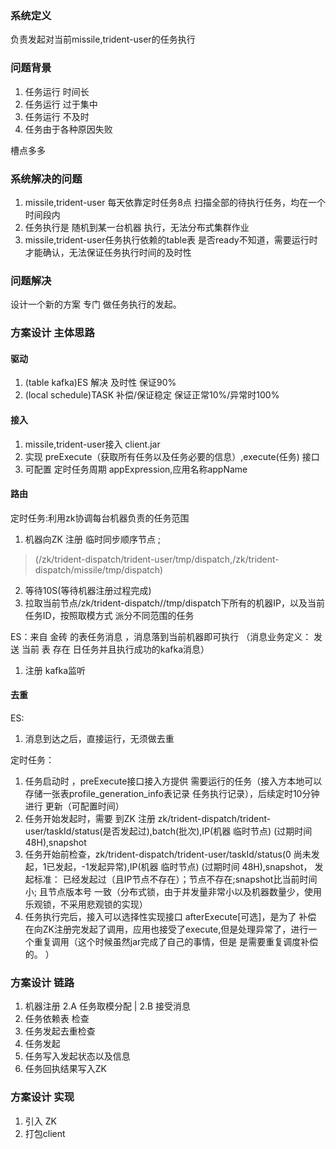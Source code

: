 ### 系统定义

负责发起对当前missile,trident-user的任务执行

### 问题背景

1. 任务运行 时间长
2. 任务运行 过于集中
3. 任务运行 不及时
4. 任务由于各种原因失败

  槽点多多

### 系统解决的问题

1. missile,trident-user 每天依靠定时任务8点 扫描全部的待执行任务，均在一个时间段内
2. 任务执行是 随机到某一台机器 执行，无法分布式集群作业
3. missile,trident-user任务执行依赖的table表 是否ready不知道，需要运行时才能确认，无法保证任务执行时间的及时性



### 问题解决

设计一个新的方案 专门 做任务执行的发起。

### 方案设计 主体思路

#### 驱动
 1. (table kafka)ES 解决 及时性  保证90%
 2. (local schedule)TASK 补偿/保证稳定 保证正常10%/异常时100% 

#### 接入
 1. missile,trident-user接入 client.jar 
 2. 实现 preExecute（获取所有任务以及任务必要的信息）,execute(任务) 接口
 3. 可配置 定时任务周期 appExpression,应用名称appName
 
#### 路由
 
 定时任务:利用zk协调每台机器负责的任务范围
 
 1. 机器向ZK 注册 临时同步顺序节点 ; 
 
 >  (/zk/trident-dispatch/trident-user/tmp/dispatch,/zk/trident-dispatch/missile/tmp/dispatch)
 
 2. 等待10S(等待机器注册过程完成)
 3. 拉取当前节点/zk/trident-dispatch//tmp/dispatch下所有的机器IP，以及当前任务ID，按照取模方式 派分不同范围的任务
 
 ES：来自 金砖 的表任务消息 ，消息落到当前机器即可执行
 （消息业务定义： 发送 当前 表 存在 日任务并且执行成功的kafka消息）
 1. 注册 kafka监听
 
#### 去重
 
 ES:
 
 1. 消息到达之后，直接运行，无须做去重
 
 定时任务：
 
 1. 任务启动时 ，preExecute接口接入方提供 需要运行的任务（接入方本地可以存储一张表profile_generation_info表记录  任务执行记录），后续定时10分钟进行 更新（可配置时间）
 2. 任务开始发起时，需要 到ZK 注册  zk/trident-dispatch/trident-user/taskId/status(是否发起过),batch(批次),IP(机器 临时节点) (过期时间 48H),snapshot
 3. 任务开始前检查，zk/trident-dispatch/trident-user/taskId/status(0 尚未发起，1已发起，-1发起异常),IP(机器 临时节点) (过期时间 48H),snapshot， 发起标准： 已经发起过（且IP节点不存在）；节点不存在;snapshot比当前时间小;  且节点版本号 一致（分布式锁，由于并发量非常小以及机器数量少，使用乐观锁，不采用悲观锁的实现）
 4. 任务执行完后，接入可以选择性实现接口 afterExecute[可选]，是为了 补偿 在向ZK注册完发起了调用，应用也接受了execute,但是处理异常了，进行一个重复调用（这个时候虽然jar完成了自己的事情，但是 是需要重复调度补偿的。 ） 


### 方案设计 链路

1. 机器注册
2.A 任务取模分配 | 2.B 接受消息
3. 任务依赖表 检查
4. 任务发起去重检查
5. 任务发起
6. 任务写入发起状态以及信息
7. 任务回执结果写入ZK



### 方案设计 实现


1. 引入 ZK
2. 打包client
